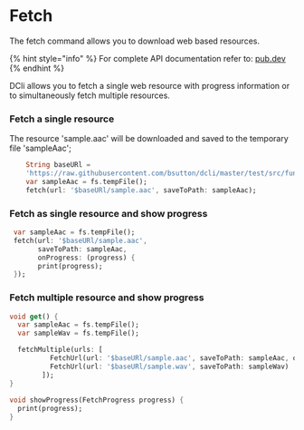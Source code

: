 # Fetch

The fetch command allows you to download web based resources.

{% hint style="info" %}
For complete API documentation refer to: [pub.dev](https://pub.dev/documentation/dcli/latest/dcli/dcli-library.html)
{% endhint %}

DCli allows you to fetch a single web resource with progress information or to simultaneously fetch multiple resources.

### Fetch a single resource

The resource 'sample.aac' will be downloaded and saved to the temporary file 'sampleAac';

```dart
    String baseURl =
    'https://raw.githubusercontent.com/bsutton/dcli/master/test/src/functions/fetch_downloads';
    var sampleAac = fs.tempFile();
    fetch(url: '$baseURl/sample.aac', saveToPath: sampleAac);
```

### Fetch as single resource and show progress

```dart
 var sampleAac = fs.tempFile();
 fetch(url: '$baseURl/sample.aac',
       saveToPath: sampleAac,
       onProgress: (progress) {
       print(progress);
 });
```

### Fetch multiple resource and show progress

```dart
void get() {
  var sampleAac = fs.tempFile();
  var sampleWav = fs.tempFile();

  fetchMultiple(urls: [
          FetchUrl(url: '$baseURl/sample.aac', saveToPath: sampleAac, onProgress: showProgress),
          FetchUrl(url: '$baseURl/sample.wav', saveToPath: sampleWav)
        ]);
}
        
void showProgress(FetchProgress progress) {
  print(progress);
}        
```



